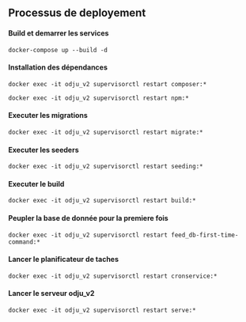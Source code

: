 
## Processus de deployement
#### Build et demarrer les services
```docker
docker-compose up --build -d
```
#### Installation des dépendances
```docker
docker exec -it odju_v2 supervisorctl restart composer:*
```
```docker
docker exec -it odju_v2 supervisorctl restart npm:*
```

#### Executer les migrations
```docker
docker exec -it odju_v2 supervisorctl restart migrate:*
```

#### Executer les seeders
```docker
docker exec -it odju_v2 supervisorctl restart seeding:*
```

#### Executer le build
```docker
docker exec -it odju_v2 supervisorctl restart build:*
```

#### Peupler la base de donnée pour la premiere fois
```docker
docker exec -it odju_v2 supervisorctl restart feed_db-first-time-command:*
```

#### Lancer le planificateur de taches
```docker
docker exec -it odju_v2 supervisorctl restart cronservice:*
```

#### Lancer le serveur odju_v2
```docker
docker exec -it odju_v2 supervisorctl restart serve:*
```